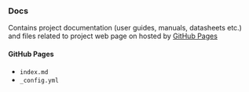 ### Docs
Contains project documentation (user guides, manuals, datasheets etc.) and files related to project web page on hosted by [GitHub Pages](https://pages.github.com/)

#### GitHub Pages
* `index.md`
* `_config.yml`
